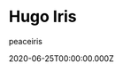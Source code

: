 ---
title: Hugo Iris
github: https://github.com/peaceiris/hugo-theme-iris
demo: https://hugothemeiris.peaceiris.app
author: peaceiris
date: 2020-06-25T00:00:00.000Z
ssg:
  - Hugo
cms:
  - NetlifyCMS
css:
  - Bulma
category:
  - Blog
  - Portfolio
description: This theme is a lightweight and dark theme for a blog or a portfolio
draft: true
publish_date: '2018-07-28T14:56:18Z'
update_date: '2022-11-03T03:32:23Z'
github_star: 51
github_fork: 18
---